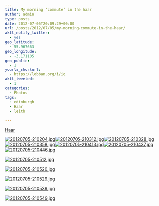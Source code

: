 ```yaml
---
title: My morning ‘commute’ in the haar
author: admin
type: posts
date: 2012-07-05T20:09:29+00:00
url: /posts/2012/07/05/my-morning-commute-in-the-haar/
aktt_notify_twitter:
  - yes
geo_latitude:
  - 55.967663
geo_longitude:
  - -3.171105
geo_public:
  - 1
yourls_shorturl:
  - https://lobban.org/i/iq
aktt_tweeted:
  - 1
categories:
  - Photos
tags:
  - edinburgh
  - Haar
  - leith

---
```

[Haar][1]

[<img class="alignnone size-full" src="https://lobban.org/wp-content/uploads/2012/07/20120705-210204.jpg" alt="20120705-210204.jpg" />][2][<img class="alignnone size-full" src="https://lobban.org/wp-content/uploads/2012/07/20120705-210312.jpg" alt="20120705-210312.jpg" />][3][<img class="alignnone size-full" src="https://lobban.org/wp-content/uploads/2012/07/20120705-210328.jpg" alt="20120705-210328.jpg" />][4][<img class="alignnone size-full" src="https://lobban.org/wp-content/uploads/2012/07/20120705-210358.jpg" alt="20120705-210358.jpg" />][5][<img class="alignnone size-full" src="https://lobban.org/wp-content/uploads/2012/07/20120705-210413.jpg" alt="20120705-210413.jpg" />][6][<img class="alignnone size-full" src="https://lobban.org/wp-content/uploads/2012/07/20120705-210437.jpg" alt="20120705-210437.jpg" />][7][<img class="alignnone size-full" src="https://lobban.org/wp-content/uploads/2012/07/20120705-210446.jpg" alt="20120705-210446.jpg" />][8]

[<img class="alignnone size-full" src="https://lobban.org/wp-content/uploads/2012/07/20120705-210512.jpg" alt="20120705-210512.jpg" />][9]

[<img class="alignnone size-full" src="https://lobban.org/wp-content/uploads/2012/07/20120705-210520.jpg" alt="20120705-210520.jpg" />][10]

[<img class="alignnone size-full" src="https://lobban.org/wp-content/uploads/2012/07/20120705-210529.jpg" alt="20120705-210529.jpg" />][11]

[<img class="alignnone size-full" src="https://lobban.org/wp-content/uploads/2012/07/20120705-210539.jpg" alt="20120705-210539.jpg" />][12]

[<img class="alignnone size-full" src="https://lobban.org/wp-content/uploads/2012/07/20120705-210549.jpg" alt="20120705-210549.jpg" />][13]

<div id="geo-post-1469216694" class="geo geo-post" style="display: none">
  <span class="latitude">55.967663</span><span class="longitude">-3.171105</span>
</div>

 [1]: http://en.wikipedia.org/wiki/Haar_(fog)
 [2]: https://lobban.org/wp-content/uploads/2012/07/20120705-210204.jpg
 [3]: https://lobban.org/wp-content/uploads/2012/07/20120705-210312.jpg
 [4]: https://lobban.org/wp-content/uploads/2012/07/20120705-210328.jpg
 [5]: https://lobban.org/wp-content/uploads/2012/07/20120705-210358.jpg
 [6]: https://lobban.org/wp-content/uploads/2012/07/20120705-210413.jpg
 [7]: https://lobban.org/wp-content/uploads/2012/07/20120705-210437.jpg
 [8]: https://lobban.org/wp-content/uploads/2012/07/20120705-210446.jpg
 [9]: https://lobban.org/wp-content/uploads/2012/07/20120705-210512.jpg
 [10]: https://lobban.org/wp-content/uploads/2012/07/20120705-210520.jpg
 [11]: https://lobban.org/wp-content/uploads/2012/07/20120705-210529.jpg
 [12]: https://lobban.org/wp-content/uploads/2012/07/20120705-210539.jpg
 [13]: https://lobban.org/wp-content/uploads/2012/07/20120705-210549.jpg
